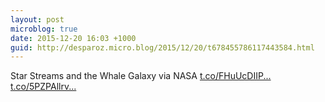 ```yaml
---
layout: post
microblog: true
date: 2015-12-20 16:03 +1000
guid: http://desparoz.micro.blog/2015/12/20/t678455786117443584.html
---
```

Star Streams and the Whale Galaxy via NASA [t.co/FHuUcDIIP...](https://t.co/FHuUcDIIPB) [t.co/5PZPAllrv...](https://t.co/5PZPAllrvg)
